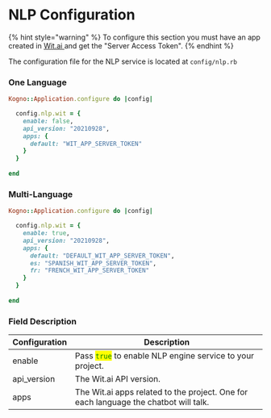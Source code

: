 # NLP Configuration

{% hint style="warning" %}
To configure this section you must have an app created in [Wit.ai ](https://wit.ai)and get the "Server Access Token".
{% endhint %}

The configuration file for the NLP service is located at `config/nlp.rb`

### One Language

```ruby
Kogno::Application.configure do |config|

  config.nlp.wit = {
    enable: false,
    api_version: "20210928",
    apps: {
      default: "WIT_APP_SERVER_TOKEN"     
    }
  }
  
end
```

### Multi-Language

```ruby
Kogno::Application.configure do |config|

  config.nlp.wit = {
    enable: true,
    api_version: "20210928",
    apps: {
      default: "DEFAULT_WIT_APP_SERVER_TOKEN",
      es: "SPANISH_WIT_APP_SERVER_TOKEN",
      fr: "FRENCH_WIT_APP_SERVER_TOKEN"
    }
  }
  
end
```

### Field Description

| Configuration | Description                                                                                 |
| ------------- | ------------------------------------------------------------------------------------------- |
| enable        | Pass <mark style="color:green;">`true`</mark> to enable NLP engine service to your project. |
| api\_version  | The Wit.ai API version.                                                                     |
| apps          | The Wit.ai apps related to the project. One for each language the chatbot will talk.        |
